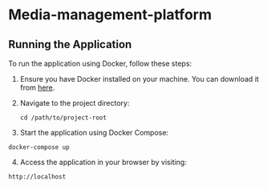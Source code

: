 # Media-management-platform

## Running the Application

To run the application using Docker, follow these steps:

1. Ensure you have Docker installed on your machine. You can download it from [here](https://www.docker.com/products/docker-desktop).

2. Navigate to the project directory:
     ```
   cd /path/to/project-root
   ```
3. Start the application using Docker Compose:
 ```
 docker-compose up
 ```
4. Access the application in your browser by visiting:
  ```
  http://localhost
  ```